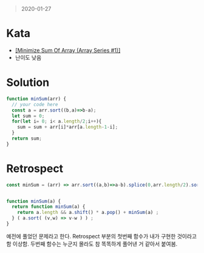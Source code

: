 > 2020-01-27
# Kata
- [[Minimize Sum Of Array (Array Series #1)]](https://www.codewars.com/kata/5a523566b3bfa84c2e00010b/javascript)
- 난이도 낮음

# Solution
```javascript
function minSum(arr) {
  // your code here
  const a = arr.sort((b,a)=>b-a);
  let sum = 0;
  for(let i= 0; i< a.length/2;i++){
    sum = sum + arr[i]*arr[a.length-1-i];
  }
  return sum;
}
```
# Retrospect
```javascript
const minSum = (arr) => arr.sort((a,b)=>a-b).splice(0,arr.length/2).sort((a,b)=>b-a).reduce((p,v,i)=> p+v*arr[i],0);


function minSum(a) {
  return function minSum(a) {
    return a.length && a.shift() * a.pop() + minSum(a) ;
  } ( a.sort( (v,w) => v-w ) ) ;
}
```
예전에 풀었던 문제라고 한다. Retrospect 부분의 첫번째 함수가 내가 구현한 것이라고함 이상함.
두번째 함수는 누군지 몰라도 참 똑똑하게 풀어낸 거 같아서 붙여봄. 

